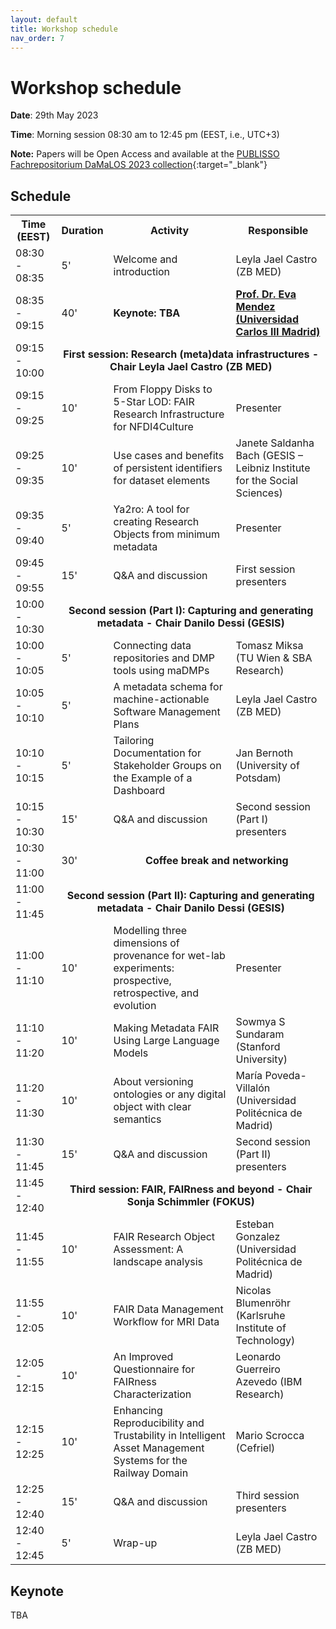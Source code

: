 ```yaml
---
layout: default
title: Workshop schedule
nav_order: 7
---
```


# Workshop schedule

**Date**: 29th May 2023

**Time**: Morning session 08:30 am to 12:45 pm (EEST, i.e., UTC+3)

**Note:** Papers will be Open Access and available at the [PUBLISSO Fachrepositorium DaMaLOS 2023 collection](https://repository.publisso.de/){:target="_blank"}

## Schedule

<table>
<tbody>
<tr align="center">
<th>Time (EEST)</th>
<th>Duration</th>
<th>Activity</th>
<th>Responsible</th>
</tr>

<tr>
<td>08:30 - 08:35</td>
<td>5'</td>
<td>Welcome and introduction</td>
<td>Leyla Jael Castro (ZB MED)</td>
</tr>

<tr>
<td>08:35 - 09:15</td>
<td>40'</td>
<td><strong>Keynote: TBA</strong></td>
<td>
<strong><a href="https://researchportal.uc3m.es/display/inv16229" target="_blank">Prof. Dr. Eva Mendez (Universidad Carlos III Madrid)</a></strong>
</td>
</tr>

<tr>
<td>09:15 - 10:00</td>
<td colspan="3" align="center"><strong>First session: Research (meta)data infrastructures - Chair Leyla Jael Castro (ZB MED)</strong></td>
</tr>

<tr>
<td>09:15 - 09:25</td>
<td>10'</td>
<td>From Floppy Disks to 5-Star LOD: FAIR Research Infrastructure for NFDI4Culture</td>
<td>Presenter</td>
</tr>

<tr>
<td>09:25 - 09:35</td>
<td>10'</td>
<td>Use cases and benefits of persistent identifiers for dataset elements</td>
<td>Janete Saldanha Bach (GESIS – Leibniz Institute for the Social Sciences)</td>
</tr>

<tr>
<td>09:35 - 09:40</td>
<td>5'</td>
<td>Ya2ro: A tool for creating Research Objects from minimum metadata</td>
<td>Presenter</td>
</tr>

<tr>
<td>09:45 - 09:55</td>
<td>15'</td>
<td>Q&A and discussion</td>
<td>First session presenters</td>
</tr>

<tr>
<td>10:00 - 10:30</td>
<td colspan="3" align="center"><strong>Second session (Part I): Capturing and generating metadata - Chair Danilo Dessi (GESIS)</strong></td>
</tr>

<tr>
<td>10:00 - 10:05</td>
<td>5'</td>
<td>Connecting data repositories and DMP tools using maDMPs</td>
<td>Tomasz Miksa (TU Wien & SBA Research)</td>
</tr>

<tr>
<td>10:05 - 10:10</td>
<td>5'</td>
<td>A metadata schema for machine-actionable Software Management Plans</td>
<td>Leyla Jael Castro (ZB MED)</td>
</tr>

<tr>
<td>10:10 - 10:15</td>
<td>5'</td>
<td>Tailoring Documentation for Stakeholder Groups on the Example of a Dashboard</td>
<td>Jan Bernoth (University of Potsdam)</td>
</tr>

<tr>
<td>10:15 - 10:30</td>
<td>15'</td>
<td>Q&A and discussion</td>
<td>Second session (Part I) presenters</td>
</tr>

<tr>
<td>10:30 - 11:00</td>
<td>30'</td>
<td colspan="2" align="center"><strong>Coffee break and networking</strong></td>
</tr>

<tr>
<td>11:00 - 11:45</td>
<td colspan="3" align="center"><strong>Second session (Part II): Capturing and generating metadata - Chair Danilo Dessi (GESIS)</strong></td>
</tr>

<tr>
<td>11:00 - 11:10</td>
<td>10'</td>
<td>Modelling three dimensions of provenance for wet-lab experiments: prospective, retrospective, and evolution</td>
<td>Presenter</td>
</tr>

<tr>
<td>11:10 - 11:20</td>
<td>10'</td>
<td>Making Metadata FAIR Using Large Language Models</td>
<td>Sowmya S Sundaram (Stanford University)</td>
</tr>

<tr>
<td>11:20 - 11:30</td>
<td>10'</td>
<td>About versioning ontologies or any digital object with clear semantics</td>
<td>María Poveda-Villalón (Universidad Politécnica de Madrid)</td>
</tr>

<tr>
<td>11:30 - 11:45</td>
<td>15'</td>
<td>Q&A and discussion</td>
<td>Second session (Part II) presenters</td>
</tr>

<tr>
<td>11:45 - 12:40</td>
<td colspan="3" align="center"><strong>Third session: FAIR, FAIRness and beyond - Chair Sonja Schimmler (FOKUS)</strong></td>
</tr>

<tr>
<td>11:45 - 11:55</td>
<td>10'</td>
<td>FAIR Research Object Assessment: A landscape analysis</td>
<td>Esteban Gonzalez (Universidad Politécnica de Madrid)</td>
</tr>

<tr>
<td>11:55 - 12:05</td>
<td>10'</td>
<td>FAIR Data Management Workflow for MRI Data</td>
<td>Nicolas Blumenröhr (Karlsruhe Institute of Technology)</td>
</tr>

<tr>
<td>12:05 - 12:15</td>
<td>10'</td>
<td>An Improved Questionnaire for FAIRness Characterization</td>
<td>Leonardo Guerreiro Azevedo (IBM Research)</td>
</tr>

<tr>
<td>12:15 - 12:25</td>
<td>10'</td>
<td>Enhancing Reproducibility and Trustability in Intelligent Asset Management Systems for the Railway Domain</td>
<td>Mario Scrocca (Cefriel)</td>
</tr>

<tr>
<td>12:25 - 12:40</td>
<td>15'</td>
<td>Q&A and discussion</td>
<td>Third session presenters</td>
</tr>

<tr>
<td>12:40 - 12:45</td>
<td>5'</td>
<td>Wrap-up</td>
<td>Leyla Jael Castro (ZB MED)</td>
</tr>

</tbody>
</table>

## Keynote

TBA

